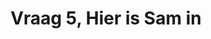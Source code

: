 ---
start: "00:00:16.500"
end: "00:00:20.000"
title: Vraag 5, Hier is Sam in
options:
- Dubai
- Singapore
- Rio de Janeiro
- Bali	
- Moskou
answer: Bali
---
